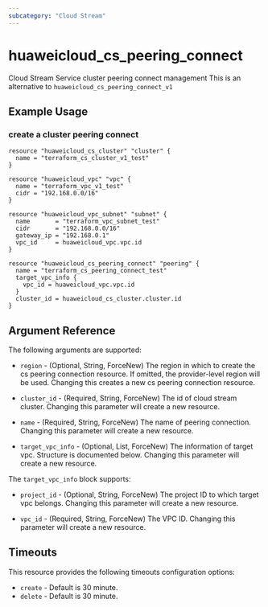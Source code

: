 ```yaml
---
subcategory: "Cloud Stream"
---
```


# huaweicloud\_cs\_peering\_connect

Cloud Stream Service cluster peering connect management
This is an alternative to `huaweicloud_cs_peering_connect_v1`

## Example Usage

### create a cluster peering connect

```hcl
resource "huaweicloud_cs_cluster" "cluster" {
  name = "terraform_cs_cluster_v1_test"
}

resource "huaweicloud_vpc" "vpc" {
  name = "terraform_vpc_v1_test"
  cidr = "192.168.0.0/16"
}

resource "huaweicloud_vpc_subnet" "subnet" {
  name       = "terraform_vpc_subnet_test"
  cidr       = "192.168.0.0/16"
  gateway_ip = "192.168.0.1"
  vpc_id     = huaweicloud_vpc.vpc.id
}

resource "huaweicloud_cs_peering_connect" "peering" {
  name = "terraform_cs_peering_connect_test"
  target_vpc_info {
    vpc_id = huaweicloud_vpc.vpc.id
  }
  cluster_id = huaweicloud_cs_cluster.cluster.id
}
```

## Argument Reference

The following arguments are supported:

* `region` - (Optional, String, ForceNew) The region in which to create the cs peering connection resource. If omitted, the provider-level region will be used. Changing this creates a new cs peering connection resource.

* `cluster_id` - (Required, String, ForceNew) The id of cloud stream cluster. Changing this parameter will create a new resource.

* `name` - (Required, String, ForceNew) The name of peering connection. Changing this parameter will create a new resource.

* `target_vpc_info` - (Optional, List, ForceNew) The information of target vpc. Structure is documented below. Changing this parameter will create a new resource.

The `target_vpc_info` block supports:

* `project_id` - (Optional, String, ForceNew) The project ID to which target vpc belongs. Changing this parameter will create a new resource.

* `vpc_id` - (Required, String, ForceNew) The VPC ID. Changing this parameter will create a new resource.

## Timeouts
This resource provides the following timeouts configuration options:
- `create` - Default is 30 minute.
- `delete` - Default is 30 minute.

